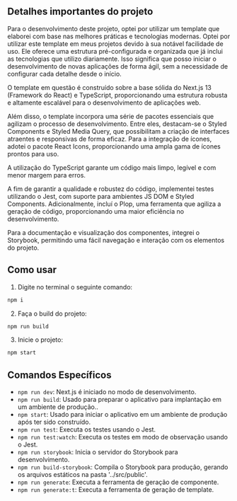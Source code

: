 ## Detalhes importantes do projeto

Para o desenvolvimento deste projeto, optei por utilizar um template que elaborei com base nas melhores práticas e tecnologias modernas. Optei por utilizar este template em meus projetos devido à sua notável facilidade de uso. Ele oferece uma estrutura pré-configurada e organizada que já inclui as tecnologias que utilizo diariamente. Isso significa que posso iniciar o desenvolvimento de novas aplicações de forma ágil, sem a necessidade de configurar cada detalhe desde o início.

O template em questão é construído sobre a base sólida do Next.js 13 (Framework do React) e TypeScript, proporcionando uma estrutura robusta e altamente escalável para o desenvolvimento de aplicações web.

Além disso, o template incorpora uma série de pacotes essenciais que agilizam o processo de desenvolvimento. Entre eles, destacam-se o Styled Components e Styled Media Query, que possibilitam a criação de interfaces atraentes e responsivas de forma eficaz. Para a integração de ícones, adotei o pacote React Icons, proporcionando uma ampla gama de ícones prontos para uso.

A utilização do TypeScript garante um código mais limpo, legível e com menor margem para erros.

A fim de garantir a qualidade e robustez do código, implementei testes utilizando o Jest, com suporte para ambientes JS DOM e Styled Components. Adicionalmente, incluí o Plop, uma ferramenta que agiliza a geração de código, proporcionando uma maior eficiência no desenvolvimento.

Para a documentação e visualização dos componentes, integrei o Storybook, permitindo uma fácil navegação e interação com os elementos do projeto.

## Como usar

1. Digite no terminal o seguinte comando:
```bash
npm i
```
2. Faça o build do projeto:
```bash
npm run build
```
3. Inicie o projeto:
```bash
npm start
```

## Comandos Específicos

- `npm run dev`: Next.js é iniciado no modo de desenvolvimento.
- `npm run build`: Usado para preparar o aplicativo para implantação em um ambiente de produção..
- `npm start`: Usado para iniciar o aplicativo em um ambiente de produção após ter sido construído.
- `npm run test`: Executa os testes usando o Jest.
- `npm run test:watch`: Executa os testes em modo de observação usando o Jest.
- `npm run storybook`: Inicia o servidor do Storybook para desenvolvimento.
- `npm run build-storybook`: Compila o Storybook para produção, gerando os arquivos estáticos na pasta '../src/public'.
- `npm run generate`: Executa a ferramenta de geração de componente.
- `npm run generate:t`: Executa a ferramenta de geração de template.
